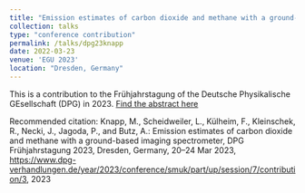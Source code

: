 ```yaml
---
title: "Emission estimates of carbon dioxide and methane with a ground-based imaging spectrometer"
collection: talks
type: "conference contribution"
permalink: /talks/dpg23knapp
date: 2022-03-23
venue: 'EGU 2023'
location: "Dresden, Germany"
---
```

This is a contribution to the Frühjahrstagung of the Deutsche Physikalische GEsellschaft (DPG) in 2023. [Find the abstract here](https://www.dpg-verhandlungen.de/year/2023/conference/smuk/part/up/session/7/contribution/3)

Recommended citation: Knapp, M., Scheidweiler, L., Külheim, F., Kleinschek, R., Necki, J., Jagoda, P., and Butz, A.: Emission estimates of carbon dioxide and methane with a ground-based imaging spectrometer, DPG Frühjahrstagung 2023, Dresden, Germany, 20–24 Mar 2023, https://www.dpg-verhandlungen.de/year/2023/conference/smuk/part/up/session/7/contribution/3, 2023